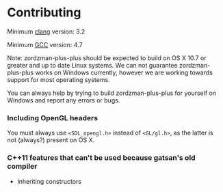Contributing
============

Minimum [clang](https://github.com/llvm-mirror/clang) version: 3.2

Minimum [GCC](https://gcc.gnu.org/gcc-4.7) version: 4.7

Note: zordzman-plus-plus should be expected to build on OS X 10.7 or greater and
up to date Linux systems.
We can not guarantee zordzman-plus-plus works on Windows currently, however we are
working towards support for most operating systems.

You can always help by trying to build zordzman-plus-plus for yourself on Windows
and report any errors or bugs.

### Including OpenGL headers ###

You must always use `<SDL_opengl.h>` instead of `<GL/gl.h>`, as the latter is
not (always?) present on OS X.

### C++11 features that can't be used because gatsan's old compiler ###
- Inheriting constructors
